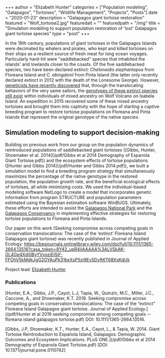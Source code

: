 +++
author = "Elizabeth Hunter"
categories = ["Population modeling", "Galapagos", "Tortoises", "Wildlife Management", "Projects", "Posts"]
date = "2020-01-23"
description = "Galapagos giant tortoise restoration"
featured = "Wolf_tortoise2.jpg"
featuredalt = ""
featuredpath = "/img"
title = "Simulation modeling to support population restoration of 'lost' Galapagos giant tortoise species"
type = "post"
+++

In the 19th century, populations of giant tortoises in the Galapagos Islands were decimated by whalers and pirates, who kept and killed tortoises on their ships as a resilient source of fresh meat for long ocean voyages. Particularly hard-hit were "saddlebacked" species that inhabited the islands' arid lowlands closer to the coasts.  Of the five saddlebacked species, two have been declared extinct: *Chelonoidis elephantopus* from Floreana Island and *C. abingdonii* from Pinta Island (the latter only recently declared extinct in 2012 with the death of the Lonesome George).  However, [geneticists have recently discovered](http://www.sciencedirect.com/science/article/pii/S0960982211013765) that, through the translocating behaviors of the very same sailors, the [genotypes of these extinct species still exist](http://www.sciencedirect.com/science/article/pii/S000632071200434X) within individuals of mixed ancestry on Wolf Volcano on Isabela Island.  An expedition in 2015 recovered some of these mixed ancestry tortoises and brought them into captivity with the hope of starting a captive breeding program to restore tortoise populations on Floreana and Pinta Islands that represent the original genotype of the native species.

## Simulation modeling to support decision-making

Building on previous work from our group on the population dynamics of reintroduced populations of saddlebacked giant tortoises ([Gibbs, Hunter, Shoemaker et al. 2014](/pdf/Gibbs et al 2014 Demography of Espanola Giant Tortoise.pdf)) and the ecosystem effects of tortoise populations ([Hunter and Gibbs 2014](/pdf/Hunter and Gibbs 2014.pdf)), we built a simulation model to find a breeding program strategy that simultaneously maximizes the percentage of the native genotype in the restored population, the population growth rate, and the beneficial ecological effects of tortoises, all while minimizing costs.  We used the individual-based modeling software NetLogo to create a model that incorporates genetic information from program STRUCTURE and population parameters estimated using the Bayesian estimation software WinBUGS.  Ultimately, these efforts are intended to assist the [Galapagos National Park](http://www.galapagos.gob.ec/) and the [Galapagos Conservancy](http://www.galapagos.org/conservation/conservation/project-areas/ecosystem-restoration/tortoise-restoration/) in implementing effective strategies for restoring tortoise populations to Floreana and Pinta Islands. 

Our paper on this work (Seeking compromise across competing goals in conservation translocations: The case of the ‘extinct’ Floreana Island Galapagos giant tortoise) was recently published in Journal of Applied Ecology: https://besjournals.onlinelibrary.wiley.com/doi/full/10.1111/1365-2664.13516?casa_token=8Y42_upR4jIAAAAA%3ALVSkAK-GL4Ge4Xdi0ByYVyoziEjSiF-FFOhV5kMdkJgG2GYAuPk31bxXsP5zj9EvSDyft6T68XsKdUk

Project lead: [Elizabeth Hunter](http://elizabethhunter.weebly.com/)

### Publications

[Hunter, E.A., Gibbs, J.P., Cayot, L.J, Tapia, W., Quinzin, M.C., Miller, J.C., Caccone, A., and Shoemaker, K.T. 2019. Seeking compromise across competing goals in conservation translocations: The case of the “extinct” Floreana Island Galapagos giant tortoise. Journal of Applied Ecology.](/pdf/Hunter et al 2019 seeking compromise among competing goals -- floreana island galapagos tortoise.pdf) DOI: 10.1111/1365-2664.13516.

[Gibbs, J.P, Shoemaker, K.T., Hunter, E.A., Cayot, L., & Tapia, W. 2014. Giant Tortoise Reintroduction to Española Island, Galapagos: Demographic Outcomes and Ecosystem Implications. PLoS ONE.](/pdf/Gibbs et al 2014 Demography of Espanola Giant Tortoise.pdf) [DOI: 10.1371/journal.pone.0110742]
